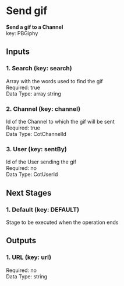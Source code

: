 # Send gif  
  
**Send a gif to a Channel**  
key: PBGiphy  
## Inputs  
### 1. Search (key: search)  
Array with the words used to find the gif  
Required: true  
Data Type: array string  
### 2. Channel (key: channel)  
Id of the Channel to which the gif will be sent  
Required: true  
Data Type: CotChannelId   
### 3. User (key: sentBy)  
Id of the User sending the gif  
Required: no  
Data Type: CotUserId   
## Next Stages  
### 1. Default (key: DEFAULT)  
Stage to be executed when the operation ends  
## Outputs  
### 1. URL (key: url)  
  
Required: no  
Data Type: string 
